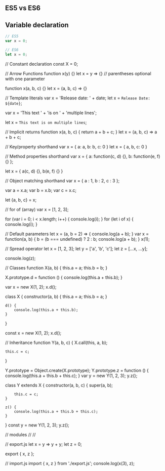 ## ES5 vs ES6

## Variable declaration

```js
// ES5
var x = 0;
```

```js
// ES6 
let x = 0;
```


// Constant declaration
const X = 0;

// Arrow Functions
function x(y) {}
let x = y => {} // parentheses optional with one parameter

function x(a, b, c) {} 
let x = (a, b, c) => {}

// Template literals
var x = 'Release date: ' + date;
let x = `Release Date: ${date}`;

var x = 'This text ' +
        'is on ' +
        'multiple lines';

let x = `This text
         is on
         multiple lines`;        

// Implicit returns
function x(a, b, c) { return a + b + c; } 
let x = (a, b, c) => a + b + c;

// Key/property shorthand
var x = { a: a, b: b, c: 0 }
let x = { a, b, c: 0 }

// Method properties shorthand
var x = {
    a: function(c, d) {},
    b: function(e, f) {}
};

let x = {
    a(c, d) {},
    b(e, f) {}
}

// Object matching shorthand
var x = { a : 1, b : 2, c : 3 };

var a = x.a;
var b = x.b;
var c = x.c;

let {a, b, c} = x;

// for of (array)
var x = [1, 2, 3];

for (var i = 0; i < x.length; i++) {
    console.log(i);
}
for (let i of x) {
    console.log(i);
}

// Default parameters
let x = (a, b = 2) => {
    console.log(a + b);
}
var x = function(a, b) {
    b = (b === undefined) ? 2 : b;
    console.log(a + b);
}
x(1);

// Spread operator
let x = [1, 2, 3];
let y = ['a', 'b', 'c'];
let z = [...x, ...y];

console.log(z);

// Classes
function X(a, b) {
    this.a = a;
    this.b = b;
}

X.prototype.d = function () {
    console.log(this.a + this.b);
}

var x = new X(1, 2);
x.d();

class X {
    constructor(a, b) {
        this.a = a;
        this.b = a;
    }

    d() {
        console.log(this.a + this.b);
    }
}

const x = new X(1, 2);
x.d();

// Inheritance
function Y(a, b, c) {
    X.call(this, a, b);

    this.c = c;
}

Y.prototype = Object.create(X.prototype);
Y.prototype.z = function () {
    console.log(this.a + this.b + this.c);
}
var y = new Y(1, 2, 3);
y.z();

class Y extends X {
    constructor(a, b, c) {
        super(a, b);

        this.c = c;
    }

    z() {
        console.log(this.a + this.b + this.c);
    }
}
const y = new Y(1, 2, 3);
y.z();

// modules
//<script src="export.js"></script>
//<script type="module" src="import.js"></script>

// export.js
let x = y => y + y;
let z = 0;

export { x, z };

// import.js
import { x, z } from './export.js';
console.log(x(3), z);
